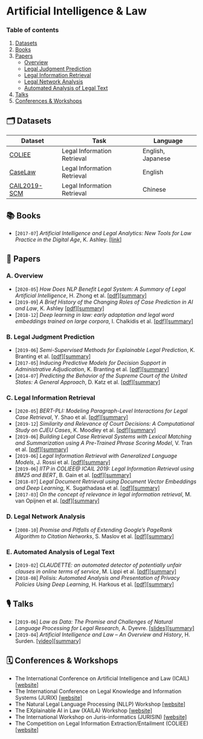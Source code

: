 # Artificial Intelligence & Law

### Table of contents

1. [Datasets](#datasets)
2. [Books](#books)
3. [Papers](#papers)
    - [Overview](#overview)
    - [Legal Judgment Prediction](#prediction)
    - [Legal Information Retrieval](#retrieval)
    - [Legal Network Analysis](#network)
    - [Automated Analysis of Legal Text](#analysis)
4. [Talks](#talks)
5. [Conferences & Workshops](#conferences)


## 🗂 Datasets <a name="datasets"></a>

| Dataset                                                                           | Task                         | Language          |
| --------------------------------------------------------------------------------- | ---------------------------- | ----------------- |
| [COLIEE](https://sites.ualberta.ca/~rabelo/COLIEE2020/)                           | Legal Information Retrieval  | English, Japanese |
| [CaseLaw](http://ielab.io/caselaw/)                                               | Legal Information Retrieval  | English           |
| [CAIL2019-SCM](https://github.com/china-ai-law-challenge/CAIL2019/tree/master/scm)| Legal Information Retrieval  | Chinese           |



## 📚  Books <a name="books"></a>

- [`2017-07`] *Artificial Intelligence and Legal Analytics: New Tools for Law Practice in the Digital Age*, K. Ashley. [[link]](https://www.cambridge.org/core/books/artificial-intelligence-and-legal-analytics/E7D705EEF392501A1DB180645917E7E0)


## 📄  Papers <a name="papers"></a>

### A. Overview <a name="overview"></a>

- [`2020-05`] *How Does NLP Benefit Legal System: A Summary of Legal Artificial Intelligence*, H. Zhong et al. [[pdf]](https://arxiv.org/pdf/2004.12158)[[summary]](./summaries/zhong2020how.md)
- [`2019-09`] *A Brief History of the Changing Roles of Case Prediction in AI and Law*, K. Ashley [[pdf]](https://journals.latrobe.edu.au/index.php/law-in-context/article/download/88/157)[[summary]](./summaries/ashley2019history.md)
- [`2018-12`] *Deep learning in law: early adaptation and legal word embeddings trained on large corpora*, I. Chalkidis et al. [[pdf]](https://link.springer.com/content/pdf/10.1007/s10506-018-9238-9.pdf)[[summary]](./summaries/chalkidis2018deep.md)


### B. Legal Judgment Prediction <a name="prediction"></a>

- [`2019-06`] *Semi-Supervised Methods for Explainable Legal Prediction*, K. Branting et al. [[pdf]](https://www.researchgate.net/profile/Alex_Yeh/publication/334643454_Semi-Supervised_Methods_for_Explainable_Legal_Prediction/links/5e33eb4792851c7f7f0ecb26/Semi-Supervised-Methods-for-Explainable-Legal-Prediction.pdf)[[summary]](./summaries/branting2019semi.md)
- [`2017-05`] *Inducing Predictive Models for Decision Support in Administrative Adjudication*, K. Branting et al. [[pdf]](https://www.mirelproject.eu/MIRELws@ICAIL/MIRELwsPubs/Branting-etal-MIRELwsAtICAIL.pdf)[[summary]](./summaries/branting2017inducing.md)
- [`2014-07`] *Predicting the Behavior of the Supreme Court of the United States: A General Approach*, D. Katz et al. [[pdf]](https://arxiv.org/pdf/1407.6333)[[summary]](./summaries/katz2014predicting.md)


### C. Legal Information Retrieval <a name="retrieval"></a>

- [`2020-05`] *BERT-PLI: Modeling Paragraph-Level Interactions for Legal Case Retrieval*, Y. Shao et al. [[pdf]](https://www.ijcai.org/Proceedings/2020/0484.pdf)[[summary]](./summaries/shao2020bertpli.md)
- [`2019-12`] *Similarity and Relevance of Court Decisions: A Computational Study on CJEU Cases*, K. Moodley et al. [[pdf]](https://www.researchgate.net/profile/Kody_Moodley/publication/340315534_Similarity_and_Relevance_of_Court_Decisions_A_Computational_Study_on_CJEU_Cases/links/5e83ad67299bf130796db7fd/Similarity-and-Relevance-of-Court-Decisions-A-Computational-Study-on-CJEU-Cases.pdf)[[summary]](./summaries/moodley2019similarity.md)
- [`2019-06`] *Building Legal Case Retrieval Systems with Lexical Matching and Summarization using A Pre-Trained Phrase Scoring Model*, V. Tran et al. [[pdf]](https://arxiv.org/pdf/2009.14083)[[summary]](./summaries/tran2019building.md)
- [`2019-06`] *Legal Information Retrieval with Generalized Language Models*, J. Rossi et al. [[pdf]](https://pure.uva.nl/ws/files/44471967/COLIEE_2019.pdf)[[summary]](./summaries/rossi2019legal.md)
- [`2019-06`] *IITP in COLIEE@ ICAIL 2019: Legal Information Retrieval using BM25 and BERT*, B. Gain et al. [[pdf]](https://www.researchgate.net/profile/Baban_Gain/publication/334112555_IITP_in_COLIEEICAIL_2019_Legal_Information_Retrieval_using_BM25_and_BERT/links/5d177243299bf1547c87e7a6/IITP-in-COLIEEICAIL-2019-Legal-Information-Retrieval-using-BM25-and-BERT.pdf)[[summary]](./summaries/gain2019legal.md)
- [`2018-07`] *Legal Document Retrieval using Document Vector Embeddings and Deep Learning*, K. Sugathadasa et al. [[pdf]](https://arxiv.org/pdf/1805.10685)[[summary]](./summaries/sugathadasa2018legal.md)
- [`2017-03`] *On the concept of relevance in legal information retrieval*, M. van Opijnen et al. [[pdf]](https://link.springer.com/content/pdf/10.1007/s10506-017-9195-8.pdf)[[summary]](./summaries/opijnen2017concept.md)


### D. Legal Network Analysis <a name="network"></a>

- [`2008-10`] *Promise and Pitfalls of Extending Google’s PageRank Algorithm to Citation Networks*, S. Maslov et al. [[pdf]](https://www.jneurosci.org/content/jneuro/28/44/11103.full.pdf)[[summary]](./summaries/maslov2008promise.md)


### E. Automated Analysis of Legal Text <a name="analysis"></a>

- [`2019-02`] *CLAUDETTE: an automated detector of potentially unfair clauses in online terms of service*, M. Lippi et al. [[pdf]](https://link.springer.com/content/pdf/10.1007/s10506-019-09243-2.pdf)[[summary]](./summaries/lippi2019claudette.md)
- [`2018-08`] *Polisis: Automated Analysis and Presentation of Privacy Policies Using Deep Learning*, H. Harkous et al. [[pdf]](https://www.usenix.org/system/files/conference/usenixsecurity18/sec18-harkous.pdf)[[summary]](./summaries/harkous2018polisis.md)



## 🎙  Talks <a name="talks"></a>

- [`2019-06`] *Law as Data: The Promise and Challenges of Natural Language Processing for Legal Research*, A. Dyevre. [[slides]](https://drive.google.com/open?id=14zWlp2Hkm866MTup_oMZJa5T80fxsWtR)[[summary]](./summaries/dyevre2019nllp.md)
- [`2019-04`] *Artificial Intelligence and Law – An Overview and History*, H. Surden. [[video]](https://www.youtube.com/watch?v=BG6YR0xGMRA)[[summary]](./summaries/surden2019history.md)


## 🗓  Conferences & Workshops <a name="conferences"></a>

- The International Conference on Artificial Intelligence and Law (ICAIL) [[website]](https://dl.acm.org/doi/proceedings/10.1145/3322640#issue-downloads)
- The International Conference on Legal Knowledge and Information Systems (JURIX) [[website]](http://jurix.nl/)  
- The Natural Legal Language Processing (NLLP) Workshop [[website]](https://sites.google.com/view/nllp/nllp-2019)
- The EXplainable AI in Law (XAILA) Workshop [[website]](https://www.geist.re/xaila:start)
- The International Workshop on Juris-informatics (JURISIN) [[website]](http://research.nii.ac.jp/~ksatoh/jurisin2020/)
- The Competition on Legal Information Extraction/Entailment (COLIEE) [[website]](https://sites.ualberta.ca/~rabelo/COLIEE2020/)
